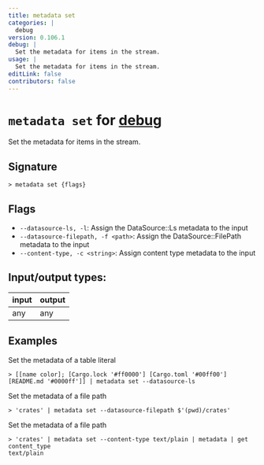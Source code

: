 ```yaml
---
title: metadata set
categories: |
  debug
version: 0.106.1
debug: |
  Set the metadata for items in the stream.
usage: |
  Set the metadata for items in the stream.
editLink: false
contributors: false
---
```

<!-- This file is automatically generated. Please edit the command in https://github.com/nushell/nushell instead. -->

# `metadata set` for [debug](/commands/categories/debug.md)

<div class='command-title'>Set the metadata for items in the stream.</div>

## Signature

```> metadata set {flags} ```

## Flags

 -  `--datasource-ls, -l`: Assign the DataSource::Ls metadata to the input
 -  `--datasource-filepath, -f <path>`: Assign the DataSource::FilePath metadata to the input
 -  `--content-type, -c <string>`: Assign content type metadata to the input


## Input/output types:

| input | output |
| ----- | ------ |
| any   | any    |
## Examples

Set the metadata of a table literal
```nu
> [[name color]; [Cargo.lock '#ff0000'] [Cargo.toml '#00ff00'] [README.md '#0000ff']] | metadata set --datasource-ls

```

Set the metadata of a file path
```nu
> 'crates' | metadata set --datasource-filepath $'(pwd)/crates'

```

Set the metadata of a file path
```nu
> 'crates' | metadata set --content-type text/plain | metadata | get content_type
text/plain
```
